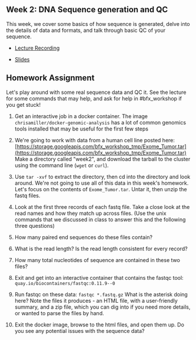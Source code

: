 ## Week 2: DNA Sequence generation and QC

This week, we cover some basics of how sequence is generated, delve into the details of data and formats, and talk through basic QC of your sequence.

- [Lecture Recording](https://wustl.box.com/s/yev38ztocy7uqn1tvwu7woskkswmlluo)

- [Slides](bfx_workshop_02_sequencing.pdf)

## Homework Assignment

Let's play around with some real sequence data and QC it.  See the lecture for some commands that may help, and ask for help in #bfx_workshop if you get stuck!

1) Get an interactive job in a docker container. The image `chrisamiller/docker-genomic-analysis` has a lot of common genomics tools installed that may be useful for the first few steps

2) We're going to work with data from a human cell line posted here: [https://storage.googleapis.com/bfx_workshop_tmp/Exome_Tumor.tar](https://storage.googleapis.com/bfx_workshop_tmp/Exome_Tumor.tar) Make a directory called "week2", and download the tarball to the cluster using the command line (`wget` or `curl`).

3) Use `tar -xvf` to extract the directory, then cd into the directory and look around.  We're not going to use all of this data in this week's homework. Let's focus on the contents of `Exome_Tumor.tar`. Untar it, then unzip the fastq files.

4) Look at the first three records of each fastq file. Take a close look at the read names and how they match up across files. (Use the unix commands that we discussed in class to answer this and the following three questions)

5) How many paired end sequences do these files contain? 

6) What is the read length? Is the read length consistent for every record?

7) How many total nucleotides of sequence are contained in these two files?

8) Exit and get into an interactive container that contains the fastqc tool: `quay.io/biocontainers/fastqc:0.11.9--0`

9) Run fastqc on these data:  `fastqc *.fastq.gz`  What is the asterisk doing here?  Note the files it produces - an HTML file, with a user-friendly summary, and a zip file, which you can dig into if you need more details, or wanted to parse the files by hand.

10) Exit the docker image, browse to the html files, and open them up.  Do you see any potential issues with the sequence data?
